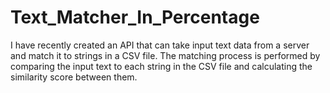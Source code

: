 # Text_Matcher_In_Percentage
I have recently created an API that can take input text data from a server and match it to strings in a CSV file. The matching process is performed by comparing the input text to each string in the CSV file and calculating the similarity score between them.
